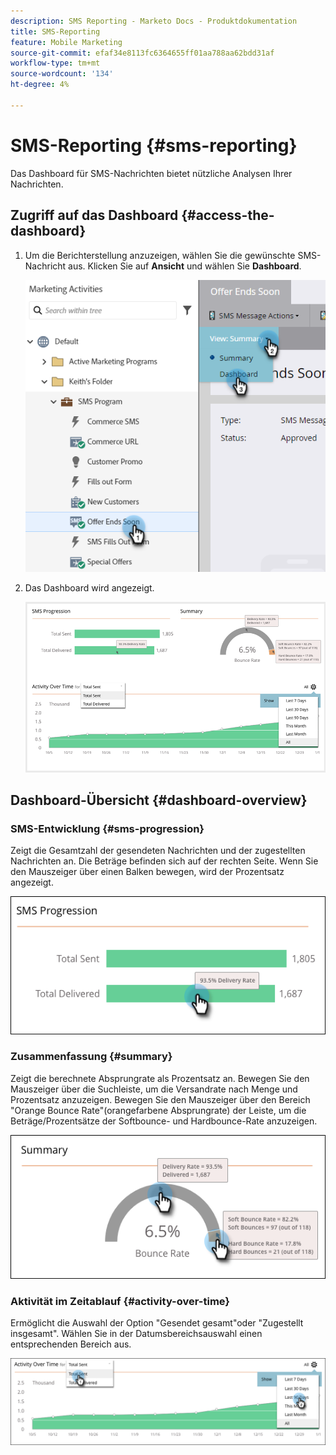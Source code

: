 ```yaml
---
description: SMS Reporting - Marketo Docs - Produktdokumentation
title: SMS-Reporting
feature: Mobile Marketing
source-git-commit: efaf34e8113fc6364655ff01aa788aa62bdd31af
workflow-type: tm+mt
source-wordcount: '134'
ht-degree: 4%

---
```


# SMS-Reporting {#sms-reporting}

Das Dashboard für SMS-Nachrichten bietet nützliche Analysen Ihrer Nachrichten.

## Zugriff auf das Dashboard {#access-the-dashboard}

1. Um die Berichterstellung anzuzeigen, wählen Sie die gewünschte SMS-Nachricht aus. Klicken Sie auf **Ansicht** und wählen Sie **Dashboard**.

   ![](assets/sms-reporting-1.png)

1. Das Dashboard wird angezeigt.

   ![](assets/sms-reporting-2.png)

## Dashboard-Übersicht {#dashboard-overview}

### SMS-Entwicklung {#sms-progression}

Zeigt die Gesamtzahl der gesendeten Nachrichten und der zugestellten Nachrichten an. Die Beträge befinden sich auf der rechten Seite. Wenn Sie den Mauszeiger über einen Balken bewegen, wird der Prozentsatz angezeigt.

![](assets/sms-reporting-3.png)

### Zusammenfassung {#summary}

Zeigt die berechnete Absprungrate als Prozentsatz an. Bewegen Sie den Mauszeiger über die Suchleiste, um die Versandrate nach Menge und Prozentsatz anzuzeigen. Bewegen Sie den Mauszeiger über den Bereich &quot;Orange Bounce Rate&quot;(orangefarbene Absprungrate) der Leiste, um die Beträge/Prozentsätze der Softbounce- und Hardbounce-Rate anzuzeigen.

![](assets/sms-reporting-4.png)

### Aktivität im Zeitablauf {#activity-over-time}

Ermöglicht die Auswahl der Option &quot;Gesendet gesamt&quot;oder &quot;Zugestellt insgesamt&quot;. Wählen Sie in der Datumsbereichsauswahl einen entsprechenden Bereich aus.

![](assets/sms-reporting-5.png)
